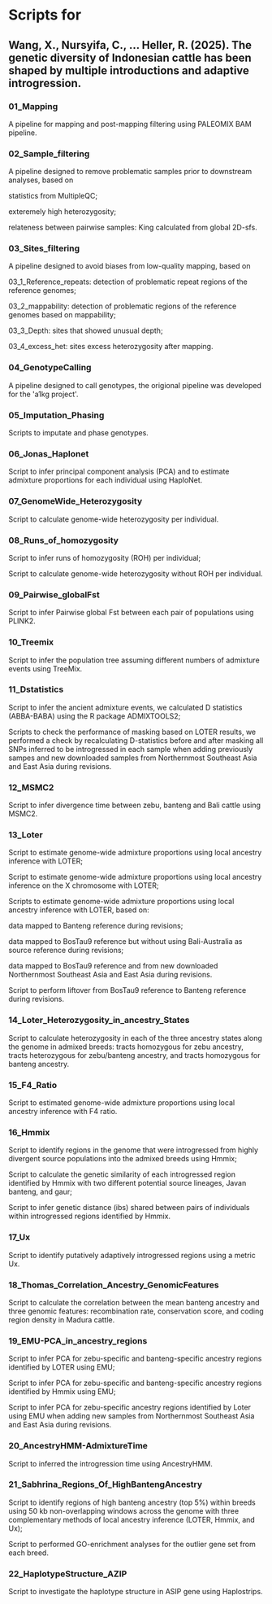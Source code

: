 # Scripts for
## Wang, X., Nursyifa, C., ... Heller, R. (2025). The genetic diversity of Indonesian cattle has been shaped by multiple introductions and adaptive introgression.

### 01_Mapping
A pipeline for mapping and post-mapping filtering using PALEOMIX BAM pipeline.

### 02_Sample_filtering
A pipeline designed to remove problematic samples prior to downstream analyses, based on

statistics from MultipleQC;

exteremely high heterozygosity;

relateness between pairwise samples: King calculated from global 2D-sfs.

### 03_Sites_filtering
A pipeline designed to avoid biases from low-quality mapping, based on

03_1_Reference_repeats: detection of problematic repeat regions of the reference genomes;

03_2_mappability: detection of problematic regions of the reference genomes based on mappability;

03_3_Depth: sites that showed unusual depth;

03_4_excess_het: sites excess heterozygosity after mapping.

### 04_GenotypeCalling
A pipeline designed to call genotypes, the origional pipeline was developed for the 'a1kg project'.

### 05_Imputation_Phasing
Scripts to imputate and phase genotypes.

### 06_Jonas_Haplonet
Script to infer principal component analysis (PCA) and to estimate admixture proportions for each individual using HaploNet.

### 07_GenomeWide_Heterozygosity
Script to calculate genome-wide heterozygosity per individual.

### 08_Runs_of_homozygosity
Script to infer runs of homozygosity (ROH) per individual;

Script to calculate genome-wide heterozygosity without ROH per individual.

### 09_Pairwise_globalFst
Script to infer Pairwise global Fst between each pair of populations using PLINK2.

### 10_Treemix
Script to infer the population tree assuming different numbers of admixture events using TreeMix.

### 11_Dstatistics
Script to infer the ancient admixture events, we calculated D statistics (ABBA-BABA) using the R package ADMIXTOOLS2;

Scripts to check the performance of masking based on LOTER results, we performed a check by recalculating D-statistics before and after masking all SNPs inferred to be introgressed in each sample when adding previously sampes and new downloaded samples from Northernmost Southeast Asia and East Asia during revisions.

### 12_MSMC2
Script to infer divergence time between zebu, banteng and Bali cattle using MSMC2.

### 13_Loter
Script to estimate genome-wide admixture proportions using local ancestry inference with LOTER;

Script to estimate genome-wide admixture proportions using local ancestry inference on the X chromosome with LOTER;

Scripts to estimate genome-wide admixture proportions using local ancestry inference with LOTER, based on:

data mapped to Banteng reference during revisions;

data mapped to BosTau9 reference but without using Bali-Australia as source reference during revisions;

data mapped to BosTau9 reference and from new downloaded Northernmost Southeast Asia and East Asia during revisions.

Script to perform liftover from BosTau9 reference to Banteng reference during revisions. 

### 14_Loter_Heterozygosity_in_ancestry_States
Script to calculate heterozygosity in each of the three ancestry states along the genome in admixed breeds: tracts homozygous for zebu ancestry, tracts heterozygous for zebu/banteng ancestry, and tracts homozygous for banteng ancestry.

### 15_F4_Ratio
Script to estimated genome-wide admixture proportions using local ancestry inference with F4 ratio.

### 16_Hmmix
Script to identify regions in the genome that were introgressed from highly divergent source populations into the admixed breeds using Hmmix;

Script to calculate the genetic similarity of each introgressed region identified by Hmmix with two different potential source lineages, Javan banteng, and gaur;

Script to infer genetic distance (ibs) shared between pairs of individuals within introgressed regions identified by Hmmix.

### 17_Ux
Script to identify putatively adaptively introgressed regions using a metric Ux.

### 18_Thomas_Correlation_Ancestry_GenomicFeatures
Script to calculate the correlation between the mean banteng ancestry and three genomic features: recombination rate, conservation score, and coding region density in Madura cattle.

### 19_EMU-PCA_in_ancestry_regions
Script to infer PCA for zebu-specific and banteng-specific ancestry regions identified by LOTER using EMU;

Script to infer PCA for zebu-specific and banteng-specific ancestry regions identified by Hmmix using EMU;

Script to infer PCA for zebu-specific ancestry regions identified by Loter using EMU when adding new samples from Northernmost Southeast Asia and East Asia during revisions.

### 20_AncestryHMM-AdmixtureTime
Script to inferred the introgression time using AncestryHMM.

### 21_Sabhrina_Regions_Of_HighBantengAncestry
Script to identify regions of high banteng ancestry (top 5%) within breeds using 50 kb non-overlapping windows across the genome with three complementary methods of local ancestry inference (LOTER, Hmmix, and Ux);

Script to performed GO-enrichment analyses for the outlier gene set from each breed.

### 22_HaplotypeStructure_AZIP
Script to investigate the haplotype structure in ASIP gene using Haplostrips.
